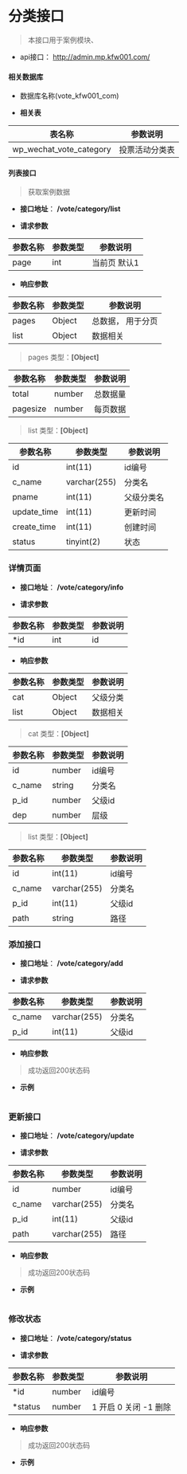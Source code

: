# 分类接口

> 本接口用于案例模块、
-  api接口： http://admin.mp.kfw001.com/

#### 相关数据库

- 数据库名称(vote_kfw001_com)

+ __相关表__

|  表名称  |  参数说明 |
| --------- |  ------- |
| wp_wechat_vote_category| 投票活动分类表|

#### 列表接口

> 获取案例数据

+ __接口地址__： __/vote/category/list__

+ __请求参数__

|  参数名称  | 参数类型 | 参数说明 |
| --------- | -------- | ------- |
| page | int | 当前页 默认1 |



+ __响应参数__

|  参数名称  | 参数类型 | 参数说明 |
| --------- | -------- | ------- |
| pages | Object | 总数据， 用于分页 |
| list | Object | 数据相关 |

>  pages 类型：__[Object]__

|  参数名称  | 参数类型 | 参数说明 |
| --------- | -------- | ------- |
| total | number | 总数据量  |
| pagesize | number |  每页数据 |

>  list 类型：__[Object]__

|  参数名称  | 参数类型 | 参数说明 |
| --------- | -------- | ------- |
| id | int(11) | id编号 |
| c_name | varchar(255) | 分类名 |
| pname | int(11) | 父级分类名 |
| update_time | int(11) |更新时间  |
| create_time | int(11) | 创建时间 |
| status | tinyint(2) | 状态 |


### 详情页面

+ __接口地址__： __/vote/category/info__

+ __请求参数__

|  参数名称  | 参数类型 | 参数说明 |
| --------- | -------- | ------- |
| *id | int | id |

+ __响应参数__

|  参数名称  | 参数类型 | 参数说明 |
| --------- | -------- | ------- |
| cat | Object | 父级分类 |
| list | Object | 数据相关 |

>  cat 类型：__[Object]__

|  参数名称  | 参数类型 | 参数说明 |
| --------- | -------- | ------- |
| id | number | id编号  |
| c_name | string |  分类名 |
| p_id | number | 父级id  |
| dep | number |  层级 |

>  list 类型：__[Object]__

|  参数名称  | 参数类型 | 参数说明 |
| --------- | -------- | ------- |
| id | int(11) | id编号 |
| c_name | varchar(255) | 分类名 |
| p_id | int(11) | 父级id |
| path | string | 路径 |

### 添加接口

+ __接口地址__： __/vote/category/add__

+ __请求参数__

|  参数名称  | 参数类型 | 参数说明 |
| --------- | -------- | ------- |
| c_name | varchar(255) | 分类名 |
| p_id | int(11) | 父级id |

+ __响应参数__

> 成功返回200状态码


+ __示例__

``` javascript
```

### 更新接口

+ __接口地址__： __/vote/category/update__

+ __请求参数__

|  参数名称  | 参数类型 | 参数说明 |
| --------- | -------- | ------- |
| id | number | id编号  |
| c_name | varchar(255) | 分类名 |
| p_id | int(11) | 父级id |
| path | varchar(255) | 路径 |

+ __响应参数__

> 成功返回200状态码


+ __示例__

``` javascript
```
###  修改状态

+ __接口地址__： __/vote/category/status__

+ __请求参数__

|  参数名称  | 参数类型 | 参数说明 |
| --------- | -------- | ------- |
| *id | number |  id编号 |
| *status | number | 1 开启  0 关闭  -1 删除  |

+ __响应参数__

> 成功返回200状态码


+ __示例__

``` javascript
```
